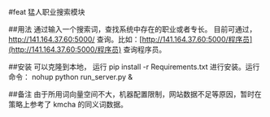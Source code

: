 #feat 猛人职业搜索模块

##用法
通过输入一个搜索词，查找系统中存在的职业或者专长。
目前可通过，http://141.164.37.60:5000/<word> 查询。比如：[http://141.164.37.60:5000/程序员](http://141.164.37.60:5000/程序员) 查询程序员。

##安装 
可以克隆到本地， 运行 pip install -r Requirements.txt 进行安装。运行命令： nohup python run_server.py & 

##备注
由于所用词向量空间不大，机器配置限制，网站数据不足等原因，暂时在策略上参考了 kmcha 的同义词数据。


<!-- # Synonyms
Chinese Synonyms for Natural Language Processing and Understanding.

最好的中文近义词工具包。

```synonyms```可以用于自然语言理解的很多任务：文本对齐，推荐算法，相似度计算，语义偏移，关键字提取，概念提取，自动摘要，搜索引擎等。

[![chatoper banner][co-banner-image]][co-url]

[co-banner-image]: https://user-images.githubusercontent.com/3538629/42383104-da925942-8168-11e8-8195-868d5fcec170.png
[co-url]: https://www.chatopera.com

# Table of Content:

* [Install](https://github.com/huyingxi/Synonyms#welcome)
* [Usage](https://github.com/huyingxi/Synonyms#usage)
* [Quick Get Start](https://github.com/huyingxi/Synonyms#quick-get-start)
* [Valuation](https://github.com/huyingxi/Synonyms#valuation)
* [Benchmark](https://github.com/huyingxi/Synonyms#benchmark)
* [Statement](https://github.com/huyingxi/Synonyms#statement)
* [References](https://github.com/huyingxi/Synonyms#references)
* [Frequently Asked Questions](https://github.com/huyingxi/Synonyms#frequently-asked-questions-faq)
* [License](https://github.com/huyingxi/Synonyms#license)

# Welcome

```
pip install -U synonyms
```
兼容py2和py3，当前稳定版本 [v3.x](https://github.com/huyingxi/Synonyms/releases)。

![](./assets/3.gif)

**Node.js 用户可以使用 [node-synonyms](https://www.npmjs.com/package/node-synonyms)了。**

```
npm install node-synonyms
```

本文档的配置和接口说明面向python工具包， node版本查看[项目](https://www.npmjs.com/package/node-synonyms)。 

## Usage

支持使用环境变量配置分词词表和word2vec词向量文件。

| 环境变量 | 描述 |
| --- | --- |
| *SYNONYMS_WORD2VEC_BIN_MODEL_ZH_CN* | 使用word2vec训练的词向量文件，二进制格式。 |
| *SYNONYMS_WORDSEG_DICT* | 中文分词[**主字典**](https://github.com/fxsjy/jieba#%E5%BB%B6%E8%BF%9F%E5%8A%A0%E8%BD%BD%E6%9C%BA%E5%88%B6)，格式和使用[参考](https://github.com/fxsjy/jieba#%E8%BD%BD%E5%85%A5%E8%AF%8D%E5%85%B8) | 

### synonyms#seg
中文分词
```
import synonyms
synonyms.seg("中文近义词工具包")
```

分词结果，由两个list组成的元组，分别是单词和对应的词性。
```
(['中文', '近义词', '工具包'], ['nz', 'n', 'n'])
```

**该分词不去停用词和标点。**


### synonyms#nearby
```
import synonyms
print("人脸: %s" % (synonyms.nearby("人脸")))
print("识别: %s" % (synonyms.nearby("识别")))
print("NOT_EXIST: %s" % (synonyms.nearby("NOT_EXIST")))
```

```synonyms.nearby(WORD)```返回一个元组，元组中包含两项：```([nearby_words], [nearby_words_score])```，```nearby_words```是WORD的近义词们，也以list的方式存储，并且按照距离的长度由近及远排列，```nearby_words_score```是```nearby_words```中**对应位置**的词的距离的分数，分数在(0-1)区间内，越接近于1，代表越相近。比如:

```
synonyms.nearby(人脸) = (
    ["图片", "图像", "通过观察", "数字图像", "几何图形", "脸部", "图象", "放大镜", "面孔", "Mii"], 
    [0.597284, 0.580373, 0.568486, 0.535674, 0.531835, 0.530
095, 0.525344, 0.524009, 0.523101, 0.516046])
```

在OOV的情况下，返回  ```([], [])```，目前的字典大小: 125,792。

### synonyms#compare
两个句子的相似度比较

```
    sen1 = "发生历史性变革"
    sen2 = "发生历史性变革"
    r = synonyms.compare(sen1, sen2, seg=True)
```

其中，参数 seg 表示 synonyms.compare是否对sen1 和 sen2进行分词，默认为 True。返回值：[0-1]，并且越接近于1代表两个句子越相似。

```
旗帜引领方向 vs 道路决定命运: 0.429
旗帜引领方向 vs 旗帜指引道路: 0.93
发生历史性变革 vs 发生历史性变革: 1.0
```

### synonyms#display
以友好的方式打印近义词，方便调试，```display```调用了 ```synonyms#nearby``` 方法。

```
>>> synonyms.display("飞机")
'飞机'近义词：
  1. 架飞机:0.837399
  2. 客机:0.764609
  3. 直升机:0.762116
  4. 民航机:0.750519
  5. 航机:0.750116
  6. 起飞:0.735736
  7. 战机:0.734975
  8. 飞行中:0.732649
  9. 航空器:0.723945
  10. 运输机:0.720578
```

### synonyms#v
获得一个词语的向量，该向量为numpy的array，当该词语是未登录词时，抛出 KeyError异常。

```
>>> synonyms.v("飞机")
array([-2.412167  ,  2.2628384 , -7.0214124 ,  3.9381874 ,  0.8219283 ,
       -3.2809453 ,  3.8747153 , -5.217062  , -2.2786229 , -1.2572327 ],
      dtype=float32)
```

### synonyms#sv(sentence, ignore=False)
获得一个分词后句子的向量，向量以BoW方式组成

```
    sentence: 句子是分词后通过空格联合起来
    ignore: 是否忽略OOV，False时，随机生成一个向量
```


## PCA
以“人脸”为例主要成分分析：

![](assets/1.png)

## Quick Get Start
```
$ pip install -r Requirements.txt
$ python demo.py
```

## Change logs
更新情况[说明](./CHANGELOG.md)。

## Voice of Users
用户怎么说：

<img src="https://github.com/huyingxi/Synonyms/raw/master/assets/4.png" width="600">

## Data
data is built based on [wikidata-corpus](https://github.com/Samurais/wikidata-corpus).

## Valuation

### 同义词词林
《同义词词林》是梅家驹等人于1983年编纂而成，现在使用广泛的是哈工大社会计算与信息检索研究中心维护的《同义词词林扩展版》，它精细的将中文词汇划分成大类和小类，梳理了词汇间的关系，同义词词林扩展版包含词语7万余条，其中3万余条被以开放数据形式共享。

### 知网, HowNet
HowNet，也被称为知网，它并不只是一个语义字典，而是一个知识系统，词汇之间的关系是其一个基本使用场景。知网包含词语8余条。

国际上对词语相似度算法的评价标准普遍采用 Miller&Charles 发布的英语词对集的人工判定值。该词对集由十对高度相关、十对中度相关、十对低度相关共 30 个英语词对组成,然后让38个受试者对这30对进行语义相关度判断，最后取他们的平均值作为人工判定标准。然后不同近义词工具也对这些词汇进行相似度评分，与人工判定标准做比较，比如使用皮尔森相关系数。在中文领域，使用这个词表的翻译版进行中文近义词比较也是常用的办法。

### 对比
Synonyms的词表容量是125,792，下面选择一些在同义词词林、知网和Synonyms都存在的几个词，给出其近似度的对比：

![](./assets/5.png)

注：同义词林及知网数据、分数[来源](https://github.com/yaleimeng/Final_word_Similarity)。Synonyms也在不断优化中，新的分数可能和上图不一致。

更多[比对结果](./VALUATION.md)。

## Benchmark

Test with py3, MacBook Pro.

```
python benchmark.py
```

++++++++++ OS Name and version ++++++++++

Platform: Darwin

Kernel: 16.7.0

Architecture: ('64bit', '')

++++++++++ CPU Cores ++++++++++

Cores: 4

CPU Load: 60

++++++++++ System Memory ++++++++++

meminfo 8GB

```synonyms#nearby: 100000 loops, best of 3 epochs: 0.209 usec per loop```


## Live Sharing

[52nlp.cn](http://www.52nlp.cn/synonyms-%E4%B8%AD%E6%96%87%E8%BF%91%E4%B9%89%E8%AF%8D%E5%B7%A5%E5%85%B7%E5%8C%85)

[机器之心](https://www.jiqizhixin.com/articles/2018-01-14-3)

[线上分享实录: Synonyms 中文近义词工具包 @ 2018-02-07](http://gitbook.cn/gitchat/activity/5a563545a8b23d387720ccd5)

## Statement

[Synonyms](https://github.com/huyingxi/Synonyms)发布证书 MIT。数据和程序可用于研究和商业产品，必须注明引用和地址，比如发布的任何媒体、期刊、杂志或博客等内容。
```
@online{Synonyms:hain2017,
  author = {Hai Liang Wang, Hu Ying Xi},
  title = {中文近义词工具包Synonyms},
  year = 2017,
  url = {https://github.com/huyingxi/Synonyms},
  urldate = {2017-09-27}
}
```

# References

[wikidata-corpus](https://github.com/Samurais/wikidata-corpus)

[word2vec原理推导与代码分析](http://www.hankcs.com/nlp/word2vec.html)

# Frequently Asked Questions (FAQ)

1. 是否支持添加单词到词表中？

不支持，欲了解更多请看 [#5](https://github.com/huyingxi/Synonyms/issues/5)

2. 词向量的训练是用哪个工具？

Google发布的[word2vec](https://code.google.com/archive/p/word2vec/)，该库由C语言编写，内存使用效率高，训练速度快。gensim可以加载word2vec输出的模型文件。

3. 相似度计算的方法是什么？

[详见 #64](https://github.com/huyingxi/Synonyms/issues/64)

# Authors

[Hai Liang Wang](http://blog.chatbot.io/webcv/)

[Hu Ying Xi](https://github.com/huyingxi/)

# Give credits to

[Word2vec by Google](https://code.google.com/archive/p/word2vec/)

[Wikimedia: 训练语料来源](https://dumps.wikimedia.org/)

[gensim: word2vec.py](https://github.com/RaRe-Technologies/gensim)

[SentenceSim: 相似度评测语料](https://github.com/fssqawj/SentenceSim/)

[jieba: 中文分词](https://github.com/fxsjy/jieba)

# License
[MIT](./LICENSE) -->
